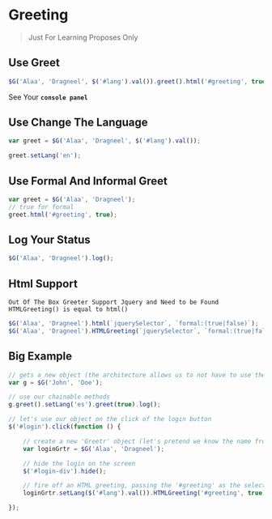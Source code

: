 # Greeting 
> Just For Learning Proposes Only

## Use Greet

```javascript
$G('Alaa', 'Dragneel', $('#lang').val()).greet().html('#greeting', true).log();
```
See Your **`console panel`**

## Use Change The Language

```javascript
var greet = $G('Alaa', 'Dragneel', $('#lang').val());

greet.setLang('en');
```

## Use Formal And Informal Greet

```javascript
var greet = $G('Alaa', 'Dragneel');
// true for formal
greet.html('#greeting', true);
```

## Log Your Status

```javascript
$G('Alaa', 'Dragneel').log();
```

## Html Support
`Out Of The Box Greeter Support Jquery and Need to be Found`
`HTMLGreeting() is equal to html()`
```javascript
$G('Alaa', 'Dragneel').html(`jquerySelector`, `formal:(true|false)`);
$G('Alaa', 'Dragneel').HTMLGreeting(`jquerySelector`, `formal:(true|false)`);
```

## Big Example
```javascript
// gets a new object (the architecture allows us to not have to use the 'new' keyword here)
var g = $G('John', 'Doe');

// use our chainable methods
g.greet().setLang('es').greet(true).log();

// let's use our object on the click of the login button
$('#login').click(function () {

    // create a new 'Greetr' object (let's pretend we know the name from the login)
    var loginGrtr = $G('Alaa', 'Dragneel');

    // hide the login on the screen
    $('#login-div').hide();

    // fire off an HTML greeting, passing the '#greeting' as the selector and the chosen language, and log the welcome as well
    loginGrtr.setLang($('#lang').val()).HTMLGreeting('#greeting', true).log();

});
```